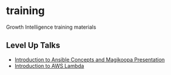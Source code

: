# training
Growth Intelligence training materials


## Level Up Talks

* [Introduction to Ansible Concepts and Magikoopa Presentation](https://drive.google.com/open?id=0Bx1weYGccj-mfjBLUWp3SVVRN3ZTSFMzWnd6emVfOEJxdmdlVjdTcW4zb2NhSTJabVpGZE0)
* [Introduction to AWS Lambda](https://drive.google.com/open?id=1y3w72OVeIwFxX2K_CKz0MnUhXO3_xzhiMETbZqjw290) 
